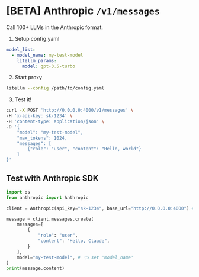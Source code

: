 # [BETA] Anthropic `/v1/messages`

Call 100+ LLMs in the Anthropic format. 


1. Setup config.yaml 

```yaml
model_list:
  - model_name: my-test-model
    litellm_params:
      model: gpt-3.5-turbo
```

2. Start proxy 

```bash
litellm --config /path/to/config.yaml
```

3. Test it! 

```bash
curl -X POST 'http://0.0.0.0:4000/v1/messages' \
-H 'x-api-key: sk-1234' \
-H 'content-type: application/json' \
-D '{
    "model": "my-test-model",
    "max_tokens": 1024,
    "messages": [
        {"role": "user", "content": "Hello, world"}
    ]
}'
```

## Test with Anthropic SDK 

```python
import os
from anthropic import Anthropic

client = Anthropic(api_key="sk-1234", base_url="http://0.0.0.0:4000") # 👈 CONNECT TO PROXY

message = client.messages.create(
    messages=[
        {
            "role": "user",
            "content": "Hello, Claude",
        }
    ],
    model="my-test-model", # 👈 set 'model_name'
)
print(message.content)
```
